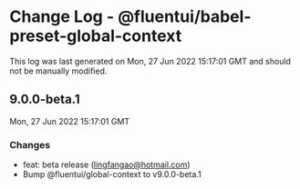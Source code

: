 # Change Log - @fluentui/babel-preset-global-context

This log was last generated on Mon, 27 Jun 2022 15:17:01 GMT and should not be manually modified.

<!-- Start content -->

## 9.0.0-beta.1

Mon, 27 Jun 2022 15:17:01 GMT

### Changes

- feat: beta release (lingfangao@hotmail.com)
- Bump @fluentui/global-context to v9.0.0-beta.1
